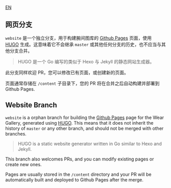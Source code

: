 [EN](#website-branch)

## 网页分支

`website` 是一个独立分支，用于构建腕间图库的 [Github Pages](https://wg.chenhe.me/) 页面，使用 [HUGO](https://gohugo.io/) 生成。这意味着它不会继承 `master` 或其他任何分支的历史，也不应当与其他分支合并。

> HUGO 是一个 Go 编写的类似于 Hexo 与 Jekyll 的静态网站生成器。

此分支同样欢迎 PR，您可以修改已有页面，或创建新的页面。

页面通常存储在 `/content`  子目录下，您的 PR 将在合并之后自动构建并部署到 Github Pages.

## Website Branch

`website` is a orphan branch for building the [Github Pages](https://wg.chenhe.me/) page for the Wear Gallery, generated using [HUGO](https://gohugo.io/). This means that it does not inherit the history of `master` or any other branch, and should not be merged with other branches.

> HUGO is a static website generator written in Go similar to Hexo and Jekyll.

This branch also welcomes PRs, and you can modify existing pages or create new ones.

Pages are usually stored in the `/content` directory and your PR will be automatically built and deployed to Github Pages after the merge.

